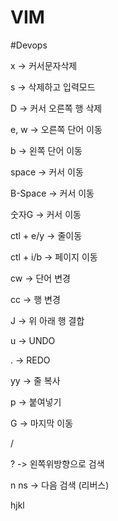 # VIM

#Devops





x 		-> 커서문자삭제

s 		-> 삭제하고 입력모드

D 		-> 커서 오른쪽 행 삭제

e, w 	-> 오른쪽 단어 이동

b 		-> 왼쪽 단어 이동

space 	-> 커서 이동

B-Space -> 커서 이동

숫자G 	-> 커서 이동

ctl + e/y 	-> 줄이동

ctl + i/b 	-> 페이지 이동

cw 		-> 단어 변경

cc 		-> 행 변경

J 		-> 위 아래 행 결합

u		-> UNDO

.		-> REDO

yy		-> 줄 복사

p		-> 붙여넣기

G		-> 마지막 이동

/

?		-> 왼쪽위방향으로 검색

n ns		-> 다음 검색 (리버스)

hjkl